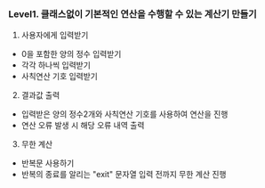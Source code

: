 ### Level1. 클래스없이 기본적인 연산을 수행할 수 있는 계산기 만들기
1) 사용자에게 입력받기
- 0을 포함한 양의 정수 입력받기
- 각각 하나씩 입력받기
- 사칙연산 기호 입력받기
2) 결과값 출력
- 입력받은 양의 정수2개와 사칙연산 기호를 사용하여 연산을 진행
- 연산 오류 발생 시 해당 오류 내역 출력
3) 무한 계산
- 반복문 사용하기
- 반복의 종료를 알리는 "exit" 문자열 입력 전까지 무한 계산 진행